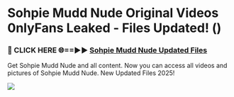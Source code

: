 # Sohpie Mudd Nude Original Videos 0nlyFans Leaked - Files Updated! ()

<h3>🔴 CLICK HERE 🌐==►► <a href="https://tinyurl.com/2p9ay9w9" rel="nofollow">Sohpie Mudd Nude Updated Files</a></h3>

Get Sohpie Mudd Nude and all content. Now you can access all videos and pictures of Sohpie Mudd Nude. New Updated Files 2025!

[![](https://i.imgur.com/KQgVmj3.gif)](https://tinyurl.com/2p9ay9w9)
